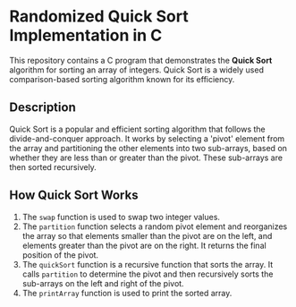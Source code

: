 # Randomized Quick Sort Implementation in C

This repository contains a C program that demonstrates the **Quick Sort** algorithm for sorting an array of integers. Quick Sort is a widely used comparison-based sorting algorithm known for its efficiency.

## Description

Quick Sort is a popular and efficient sorting algorithm that follows the divide-and-conquer approach. It works by selecting a 'pivot' element from the array and partitioning the other elements into two sub-arrays, based on whether they are less than or greater than the pivot. These sub-arrays are then sorted recursively.

## How Quick Sort Works

1. The `swap` function is used to swap two integer values.
2. The `partition` function selects a random pivot element and reorganizes the array so that elements smaller than the pivot are on the left, and elements greater than the pivot are on the right. It returns the final position of the pivot.
3. The `quickSort` function is a recursive function that sorts the array. It calls `partition` to determine the pivot and then recursively sorts the sub-arrays on the left and right of the pivot.
4. The `printArray` function is used to print the sorted array.
